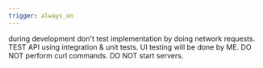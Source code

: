 ```yaml
---
trigger: always_on
---
```


during development don't test implementation by doing network requests. TEST API using integration & unit tests. UI testing will be done by ME. DO NOT perform curl commands. DO NOT start servers.